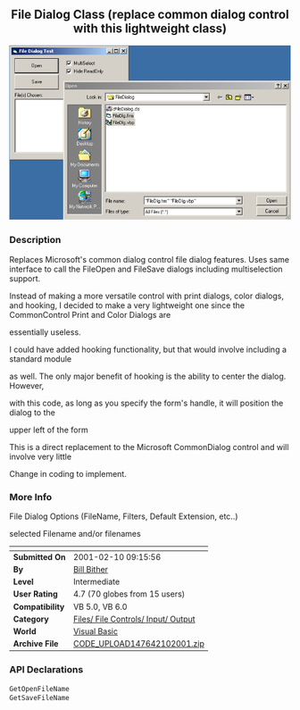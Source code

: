 ﻿<div align="center">

## File Dialog Class \(replace  common dialog control with this lightweight class\)

<img src="PIC200121092428058.gif">
</div>

### Description

Replaces Microsoft's common dialog control file dialog features. Uses same interface to call the FileOpen and FileSave dialogs including multiselection support.

Instead of making a more versatile control with print dialogs, color dialogs, and hooking, I decided to make a very lightweight one since the CommonControl Print and Color Dialogs are

essentially useless.

I could have added hooking functionality, but that would involve including a standard module

as well. The only major benefit of hooking is the ability to center the dialog. However,

with this code, as long as you specify the form's handle, it will position the dialog to the

upper left of the form

This is a direct replacement to the Microsoft CommonDialog control and will involve very little

Change in coding to implement.
 
### More Info
 
File Dialog Options (FileName, Filters, Default Extension, etc..)

selected Filename and/or filenames


<span>             |<span>
---                |---
**Submitted On**   |2001-02-10 09:15:56
**By**             |[Bill Bither](https://github.com/Planet-Source-Code/PSCIndex/blob/master/ByAuthor/bill-bither.md)
**Level**          |Intermediate
**User Rating**    |4.7 (70 globes from 15 users)
**Compatibility**  |VB 5\.0, VB 6\.0
**Category**       |[Files/ File Controls/ Input/ Output](https://github.com/Planet-Source-Code/PSCIndex/blob/master/ByCategory/files-file-controls-input-output__1-3.md)
**World**          |[Visual Basic](https://github.com/Planet-Source-Code/PSCIndex/blob/master/ByWorld/visual-basic.md)
**Archive File**   |[CODE\_UPLOAD147642102001\.zip](https://github.com/Planet-Source-Code/bill-bither-file-dialog-class-replace-common-dialog-control-with-this-lightweight-class__1-15177/archive/master.zip)

### API Declarations

```
GetOpenFileName
GetSaveFileName
```





